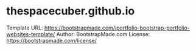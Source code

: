 # thespacecuber.github.io

Template URL: https://bootstrapmade.com/iportfolio-bootstrap-portfolio-websites-template/
Author: BootstrapMade.com
License: https://bootstrapmade.com/license/